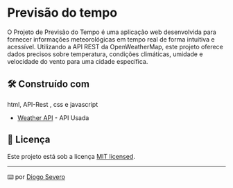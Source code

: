 # Previsão do tempo


O Projeto de Previsão do Tempo é uma aplicação web desenvolvida para fornecer informações meteorológicas em tempo real de forma intuitiva e acessível. Utilizando a API REST da OpenWeatherMap, este projeto oferece dados precisos sobre temperatura, condições climáticas, umidade e velocidade do vento para uma cidade específica.


## 🛠️ Construído com

html, API-Rest , css e javascript

* [Weather API](https://openweathermap.org/api) - API Usada

## 📄 Licença

Este projeto está sob a licença [MIT licensed](./LICENSE).


---
⌨️  por [Diogo Severo](https://www.linkedin.com/in/diogo-severo-87840a1ba/) 
